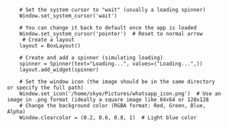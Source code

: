 
        # Set the system cursor to "wait" (usually a loading spinner)
        Window.set_system_cursor('wait')

        # You can change it back to default once the app is loaded
        Window.set_system_cursor('pointer')  # Reset to normal arrow
         # Create a layout
        layout = BoxLayout()

        # Create and add a spinner (simulating loading)
        spinner = Spinner(text="Loading...", values=("Loading...",))
        layout.add_widget(spinner)

        # Set the window icon (the image should be in the same directory or specify the full path)
        Window.set_icon('/home/skye/Pictures/whatsapp_icon.png')  # Use an image in .png format (ideally a square image like 64x64 or 128x128
        # Change the background color (RGBA format: Red, Green, Blue, Alpha)
        Window.clearcolor = (0.2, 0.6, 0.8, 1)  # Light blue color
